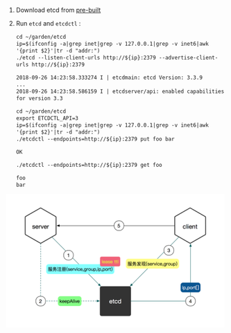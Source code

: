 1. Download etcd from [pre-built](https://github.com/etcd-io/etcd/releases)
1. Run `etcd` and `etcdctl` :
    ```shell
    cd ~/garden/etcd
    ip=$(ifconfig -a|grep inet|grep -v 127.0.0.1|grep -v inet6|awk '{print $2}'|tr -d "addr:")
    ./etcd --listen-client-urls http://${ip}:2379 --advertise-client-urls http://${ip}:2379
    ```
    ```
    2018-09-26 14:23:58.333274 I | etcdmain: etcd Version: 3.3.9
    ...
    2018-09-26 14:23:58.586159 I | etcdserver/api: enabled capabilities for version 3.3
    ```

    ```shell
    cd ~/garden/etcd
    export ETCDCTL_API=3
    ip=$(ifconfig -a|grep inet|grep -v 127.0.0.1|grep -v inet6|awk '{print $2}'|tr -d "addr:")
    ./etcdctl --endpoints=http://${ip}:2379 put foo bar
    ```
    ```
    OK
    ```
    ```
    ./etcdctl --endpoints=http://${ip}:2379 get foo
    ```
    ```
    foo
    bar
    ```

![](doc/architecture.png)